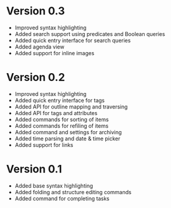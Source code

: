 

# Version 0.3

 - Improved syntax highlighting
 - Added search support using predicates and Boolean queries
 - Added quick entry interface for search queries
 - Added agenda view
 - Added support for inline images


# Version 0.2

 - Improved syntax highlighting
 - Added quick entry interface for tags
 - Added API for outline mapping and traversing
 - Added API for tags and attributes
 - Added commands for sorting of items
 - Added commands for refiling of items
 - Added command and settings for archiving
 - Added time parsing and date & time picker
 - Added support for links


# Version 0.1

 - Added base syntax highlighting
 - Added folding and structure editing commands
 - Added command for completing tasks

